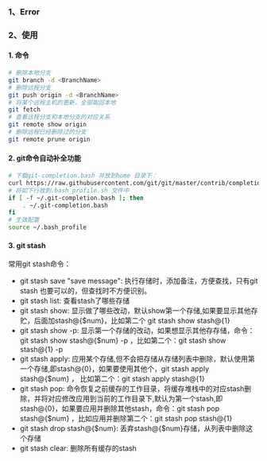 ### 1、Error

### 2、使用
#### 1. 命令
```bash
# 删除本地分支
git branch -d <BranchName>
# 删除远程分支
git push origin -d <BranchName>
# 将某个远程主机的更新，全部取回本地
git fetch
# 查看远程分支和本地分支的对应关系
git remote show origin
# 删除远程已经删除过的分支
git remote prune origin
```
#### 2. git命令自动补全功能
```bash
# 下载git-completion.bash 并放到home 目录下：
curl https://raw.githubusercontent.com/git/git/master/contrib/completion/git-completion.bash -o ~/.git-completion.bash
# 将如下行放到.bash_profile.sh 文件中
if [ -f ~/.git-completion.bash ]; then 
	. ~/.git-completion.bash 
fi
# 生效配置
source ~/.bash_profile
```
#### 3. git stash
常用git stash命令：
* git stash save "save message": 执行存储时，添加备注，方便查找，只有git stash 也要可以的，但查找时不方便识别。
* git stash list: 查看stash了哪些存储
* git stash show: 显示做了哪些改动，默认show第一个存储,如果要显示其他存贮，后面加stash@{$num}，比如第二个 git stash show stash@{1}
* git stash show -p: 显示第一个存储的改动，如果想显示其他存存储，命令：git stash show  stash@{$num}  -p ，比如第二个：git stash show  stash@{1}  -p
* git stash apply: 应用某个存储,但不会把存储从存储列表中删除，默认使用第一个存储,即stash@{0}，如果要使用其他个，git stash apply stash@{$num} ， 比如第二个：git stash apply stash@{1} 
* git stash pop: 命令恢复之前缓存的工作目录，将缓存堆栈中的对应stash删除，并将对应修改应用到当前的工作目录下,默认为第一个stash,即stash@{0}，如果要应用并删除其他stash，命令：git stash pop stash@{$num} ，比如应用并删除第二个：git stash pop stash@{1}
* git stash drop stash@{$num}: 丢弃stash@{$num}存储，从列表中删除这个存储
* git stash clear: 删除所有缓存的stash

